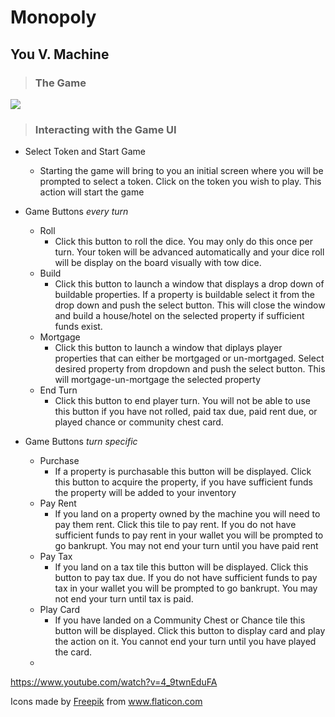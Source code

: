 # Monopoly 
## You V. Machine

> ### The Game

![](https://www.worldofmonopoly.com/northamerica/usa/country/info/images/rules/1940/1940-star.jpg)

> ### Interacting with the Game UI


- Select Token and Start Game
    - Starting the game will bring to you an initial screen where you will be prompted to select a token. Click on the token you wish to play. This action will start the game
    

- Game Buttons *every turn*
    - Roll 
        - Click this button to roll the dice. You may only do this once per turn. Your token will be advanced automatically and your dice roll will be display on the board visually with tow dice.
    - Build 
        - Click this button to launch a window that displays a drop down of buildable properties. If a property is buildable select it from the drop down and push the select button. This will close the window and build a house/hotel on the selected property if sufficient funds exist.
    - Mortgage 
        - Click this button to launch a window that diplays player properties that can either be mortgaged or un-mortgaged. Select desired property from dropdown and push the select button. This will mortgage-un-mortgage the selected property  
    - End Turn
        - Click this button to end player turn. You will not be able to use this button if you have not rolled, paid tax due, paid rent due, or played chance or community chest card.
    
- Game Buttons *turn specific*
    - Purchase
        - If a property is purchasable this button will be displayed. Click this button to acquire the property, if you have sufficient funds the property will be added to your inventory
    - Pay Rent
        - If you land on a property owned by the machine you will need to pay them rent. Click this tile to pay rent. If you do not have sufficient funds to pay rent in your wallet you will be prompted to go bankrupt. You may not end your turn until you have paid rent
    - Pay Tax
        - If you land on a tax tile this button will be displayed. Click this button to pay tax due. If you do not have sufficient funds to pay tax in your wallet you will be prompted to go bankrupt. You may not end your turn until tax is paid. 
    - Play Card
        - If you have landed on a Community Chest or Chance tile this button will be displayed. Click this button to display card and play the action on it. You cannot end your turn until you have played the card.
    - 

https://www.youtube.com/watch?v=4_9twnEduFA
<div>Icons made by <a href="https://www.freepik.com" title="Freepik">Freepik</a> from <a href="https://www.flaticon.com/" title="Flaticon">www.flaticon.com</a></div>
